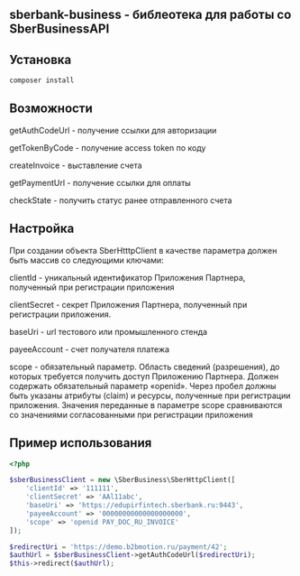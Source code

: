 ## sberbank-business - библеотека для работы со SberBusinessAPI

## Установка

```bash
composer install
```

## Возможности
getAuthCodeUrl - получение ссылки для авторизации

getTokenByCode - получение access token по коду

createInvoice - выставление счета

getPaymentUrl - получение ссылки для оплаты

checkState - получить статус ранее отправленного счета

## Настройка
При создании объекта SberHtttpClient в качестве параметра должен быть массив со следующими ключами:

clientId - уникальный идентификатор Приложения Партнера, полученный при регистрации приложения

clientSecret - секрет Приложения Партнера, полученный при регистрации приложения.

baseUri - url тестового или промышленного стенда

payeeAccount - счет получателя платежа

scope - обязательный параметр. Область сведений (разрешения), до которых требуется получить доступ Приложению Партнера. Должен содержать обязательный параметр «openid». Через пробел должны быть указаны атрибуты (claim) и ресурсы, полученные при регистрации приложения. Значения переданные в параметре scope сравниваются со значениями согласованными при регистрации приложения

## Пример использования
```php
<?php

$sberBusinessClient = new \SberBusiness\SberHttpClient([
    'clientId' => '111111',
    'clientSecret' => 'AAl11abc',
    'baseUri' => 'https://edupirfintech.sberbank.ru:9443',
    'payeeAccount' => '00000000000000000000',
    'scope' => 'openid PAY_DOC_RU_INVOICE'
]);

$redirectUri = 'https://demo.b2bmotion.ru/payment/42';
$authUrl = $sberBusinessClient->getAuthCodeUrl($redirectUri);
$this->redirect($authUrl);
```
